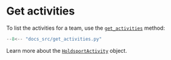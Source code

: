 # Get activities

To list the activities for a team, use the [`get_activities`](reference/holdsport.md#pyholdsport.Holdsport.get_activities) method:

```py linenums="1"
--8<-- "docs_src/get_activities.py"
```

Learn more about the [`HoldsportActivity`](reference/models.md#pyholdsport.HoldsportActivity) object.
